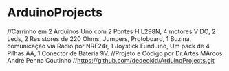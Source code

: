 # ArduinoProjects
//Carrinho em 2 Arduinos Uno com 2 Pontes H L298N, 4 motores V DC, 2 Leds, 2 Resistores de 220 Ohms, Jumpers, Protoboard, 1 Buzina, comunicação via Rádio por NRF24r, 1 Joystick Funduino, Um pack de 4 Pilhas AA, 1 Conector de Bateria 9V.
//Projeto e Código por Dr.Artes MArcos André Penna Coutinho
//https://github.com/dedeokid/ArduinoProjects.git 
